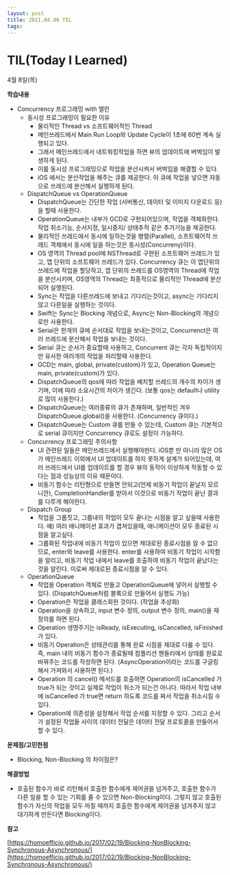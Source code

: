 ```yaml
---
layout: post
title: 2021.04.08 TIL
tags:
---
```

# TIL(Today I Learned)

4월 8일(목)

**학습내용**

- Concurrency 프로그래밍 with 앨런
    - 동시성 프로그래밍이 필요한 이유
        - 물리적인 Thread vs 소프트웨어적인 Thread
        - 메인쓰레드에서 Main Run Loop와 Update Cycle이 1초에 60번 계속 실행되고 있다.
        - 그래서 메인쓰레드에서 네트워킹작업을 하면 뷰의 업데이트에 버벅임이 발생하게 된다.
        - 이를 동시성 프로그래밍으로 작업을 분산시켜서 버벅임을 해결할 수 있다.
        - iOS 에서는 분산작업을 해주는 큐를 제공한다. 이 큐에 작업을 넣으면 자동으로 쓰레드에 분산해서 실행하게 된다.
    - DispatchQueue vs OperationQueue
        - DispatchQueue는 간단한 작업 (서버통신, 데이터 및 이미지 다운로드 등)을 할때 사용한다.
        - OperationQueue는 내부가 GCD로 구현되어있으며, 작업을 객체화한다. 작업 취소기능, 순서지정, 일시중지/ 상태추적 같은 추가기능을 제공한다.
        - 물리적인 쓰레드에서 동시에 일하는것을 병렬(Parallel), 소프트웨어적 쓰레드 객체에서 동시에 일을 하는것은 동시성(Concurreny)이다.
        - OS 영역의 Thread pool에 NSThread로 구현된 소프트웨어 쓰레드가 있고, 앱 단위의 소프트웨어 쓰레드가 있다. Concurrency 큐는 이 앱단위의 쓰레드에 작업을 할당하고, 앱 단위의 쓰레드를 OS영역의 Thread에 작업을 분산시키며, OS영역의 Thread는 최종적으로 물리적인 Thread에 분산되어 실행된다.
        - Sync는 작업을 다른쓰레드에 보내고 기다리는것이고, async는 기다리지 않고 다른일을 실행하는 것이다.
        - Swift는 Sync는 Blocking 개념으로, Async는 Non-Blocking의 개념으로만 사용한다.
        - Serial은 한개의 큐에 순서대로 작업을 보내는것이고, Concurrenct은 여러 쓰레드에 분산해서 작업을 보내는 것이다.
        - Serial 큐는 순서가 중요할때 사용하고, Concurrent 큐는 각자 독립적이지만 유사한 여러개의 작업을 처리할때 사용한다.
        - GCD는 main, global, private(custom)가 있고, Operation Queue는 main, private(custom)가 있다.
        - DispatchQueue의 qos에 따라 작업을 배치할 쓰레드의 개수의 차이가 생기며, 이에 따라 소요시간의 차이가 생긴다. (보통 qos는 default나 utility로 많이 사용한다.)
        - DispatchQueue는 여러종류의 큐가 존재하며, 일반적인 겨우 DispatchQueue.global()을 사용한다. (Concurrency 큐이다.)
        - DispatchQueue는 Custom 큐를 만들 수 있는데, Custom 큐는 기본적으로 serial 큐이지만 Concurrency 큐로도 설정이 가능하다.
    - Concurrency 프로그래밍 주의사항
        - UI 관련된 일들은 메인쓰레드에서 실행해야한다. iOS뿐 만 아니라 많은 OS가 메인쓰레드 이외에서 UI 업데이트를 하지 못하게 설계가 되어있는데, 여러 쓰레드에서 UI를 업데이트를 할 경우 뷰의 동작이 이상하게 작동할 수 있다는 점과 성능상의 이유 때문이다.
        - 비동기 함수는 리턴형으로 만들면 안되고(언제 비동기 작업이 끝날지 모르니깐), CompletionHandler를 받아서 이것으로 비동기 작업이 끝난 결과를 다루게 해야한다.
    - Dispatch Group
        - 작업을 그룹짓고, 그룹내의 작업이 모두 끝나는 시점을 알고 싶을때 사용한다. 예) 여러 애니메이션 효과가 겹쳐있을때, 애니메이션이 모두 종료된 시점을 알고싶다.
        - 그룹화된 작업내에 비동기 작업이 있으면 제대로된 종료시점을 알 수 없으므로, enter와 leave를 사용한다. enter를 사용하여 비동기 작업이 시작함을 알리고, 비동기 작업 내에서 leave를 호출하여 비동기 작업이 끝났다는 것을 알린다. 이로써 제대로된 종료시점을 알 수 있다.
    - OperationQueue
        - 작업을 Operation 객체로 만들고 OperationQueue에 넣어서 실행할 수 있다. (DispatchQueue처럼 블록으로 만들어서 실행도 가능)
        - Operation은 작업을 클래스화한 것이다. (작업을  추상화)
        - Operation을 상속하고, input 변수 정의, output 변수 정의, main()을 재정의를 하면 된다.
        - Operation 생명주기는 isReady, isExecuting, isCancelled, isFinished가 있다.
        - 비동기 Operation은 상태관리를 통해 완료 시점을 제대로 다룰 수 있다. 즉, main 내의 비동기 함수가 종료될때 컴플리션 핸들러에서 상태를 완료로 바꿔주는 코드를 작성하면 된다. (AsyncOperation이라는 코드를 구글링해서 가져와서 사용하면 된다.)
        - Operation 의 cancel() 메서드를 호출하면 Operation의 isCancelled 가 true가 되는 것이고 실제로 작업이 취소가 되는건 아니다. 따라서 작업 내부에 isCancelled 가 true면 return 하도록 코드를 짜서 작업을 취소시킬 수 있다.
        - Operation에 의존성을 설정해서 작업 순서를 지정할 수 있다. 그리고 순서가 설정된 작업들 사이의 데이터 전달은 데이터 전달 프로토콜을 만들어서 할 수 있다.

**문제점/고민한점**

- Blocking, Non-Blocking 의 차이점은?

**해결방법**

- 호출된 함수가 바로 리턴해서 호출한 함수에게 제어권을 넘겨주고, 호출한 함수가 다른 일을 할 수 있는 기회를 줄 수 있으면 Non-Blocking이다. 그렇지 않고 호출된 함수가 자신의 작업을 모두 마칠 때까지 호출한 함수에게 제어권을 넘겨주지 않고 대기하게 만든다면 Blocking이다.

**참고**

[https://homoefficio.github.io/2017/02/19/Blocking-NonBlocking-Synchronous-Asynchronous/](https://homoefficio.github.io/2017/02/19/Blocking-NonBlocking-Synchronous-Asynchronous/)
